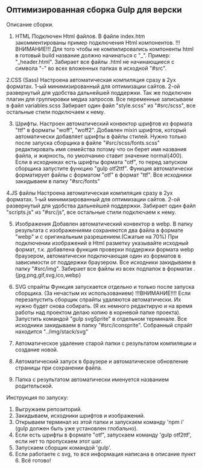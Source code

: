 ## Оптимизированная сборка Gulp для верски

Описание сборки.

1. HTML
Подключен Html файлов. В файле index.htm закомментированы пример подключения Html компонентов. 
!!!ВНИМАНИЕ!!! Для того чтобы не компилировались компоненты html в готовый build название должно начинаться с "_". Пример: "_header.html".
Забирает все файлы .html не начинающиеся с символа "-" во всех вложенных папках в исходной "#src".

2.CSS (Sass)
Настроена автоматическая компиляция сразу в 2ух форматах. 1-ый минимизированный для оптимизации сайтов. 2-ой развернутый для удобства дальнейшей поддержки. 
Так же подключен плагин для группировки медиа запросов.
Все переменные записываем в файл variables.scss
Забирает один файл "style.scss" из "#src/scss", все остальные стили подключаем к нему.

3. Шрифты.
Настроен автоматический конвектор шрифтов из формата "ttf" в форматы "woff", "woff2". 
Добавлен mixin шрифтов, который автоматически добавляет шрифты в файлы стилей. Нужно только  после запуска сборщика в файле "#src/scss/fonts.scss"  редактировать имя семейства потому что он берет имя названия файла, и жирность, по умолчанию ставит значение normal(400).
Если в исходниках есть шрифты формата "otf", то перед запуском сборщика запустите функцию "gulp otf2ttf". Функция автоматически форматирует файлы с форматом "otf" в формат "ttf".
Все исходники закидываем в папку "#src/fonts"

4.JS файлы
Настроена автоматическая компиляция сразу в 2ух форматах. 1-ый минимизированный для оптимизации сайтов. 2-ой развернутый для удобства дальнейшей поддержки. 
Забирает один файл "scripts.js" из "#src/js", все остальные стили подключаем к нему.

5. Изображения
Добавлен автоматический конвектор в webp.
В папку результата с изображениями сохраняются два файла в формате "webp" и с оригинальным разрешением.(Сжатые на 70%)
При подключении изображений в Html разметку указывайте исходный формат, т.к. добавлена функция проверки поддержки формата webp браузером, автоматически подключающая один из форматов в зависимости от поддержки браузером. 
Все исходники закидываем в папку "#src/img". Забирает все файлы из всех подпапок в форматах .{jpg,png,gif,svg,ico,webp}

6. SVG спрайты
Функция запускается отдельно и только после запуска сборщика. (За нечастым их использованием)
!!!ВНИМАНИЕ!!!! Если перезапустить сборщик спрайты удаляются автоматически. Их нужно будет снова собирать. (Я их немного редактирую и на время работы над проектом делаю копию
в корневой папке проекта).
Запустить командой "gulp svgSprite" в отдельном терминале.
Все исходники закидываем в папку "#src/iconsprite". Собранный спрайт находится "../img/stack/svg"

7. Автоматическое удаление старой папки с результатом компиляции и создание новой.

8. Автоматический запуск в браузере и автоматическое обновление страницы при сохранении файла.

9. Папка с результатом автоматически именуется названием родительской.

Инструкция по запуску:

1. Выгружаем репозиторий.
2. Закидываем, исходники шрифтов и изображений.
3. Открываем терминал из этой папки и запускаем команду 'npm i' (gulp должен быть уже установлен глобально).
4. Если есть шрифты в формате "otf", запускаем команду 'gulp otf2ttf', если нет то пропускаем этот шаг.
5. Запускаем сборщик командой 'gulp'.
6. Если работаете с svg, то вся информация написана в описание пункт 6.
Всё готово!
